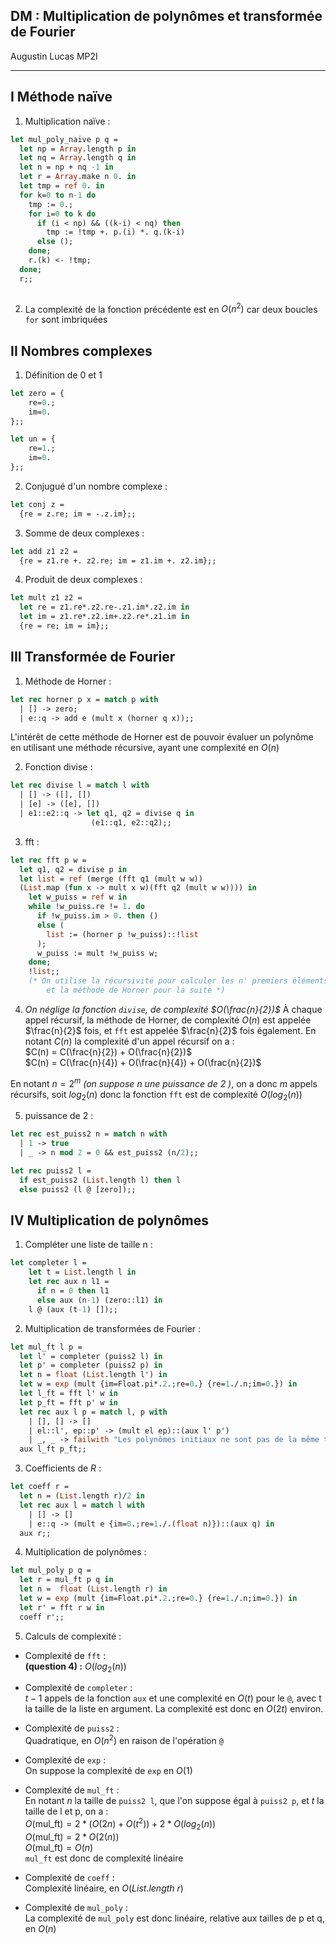 DM : Multiplication de polynômes et transformée de Fourier   
---------------

Augustin Lucas MP2I  

---------------

## I Méthode naïve
1.  Multiplication naïve :
```ocaml
let mul_poly_naive p q =
  let np = Array.length p in
  let nq = Array.length q in
  let n = np + nq -1 in
  let r = Array.make n 0. in
  let tmp = ref 0. in
  for k=0 to n-1 do
    tmp := 0.;
    for i=0 to k do
      if (i < np) && ((k-i) < nq) then
        tmp := !tmp +. p.(i) *. q.(k-i)
      else ();
    done;
    r.(k) <- !tmp;
  done;
  r;;
  
```

2. La complexité de la fonction précédente est en $O(n^2)$ car deux boucles `for` sont imbriquées

## II Nombres complexes

1. Définition de 0 et 1
```ocaml
let zero = {
	re=0.;
	im=0.
};;

let un = {
	re=1.;
	im=0.
};;
```

2. Conjugué d'un nombre complexe :
```ocaml
let conj z =
  {re = z.re; im = -.z.im};;
```

3. Somme de deux complexes :
```ocaml
let add z1 z2 =
  {re = z1.re +. z2.re; im = z1.im +. z2.im};;
```

4. Produit de deux complexes :
```ocaml
let mult z1 z2 =
  let re = z1.re*.z2.re-.z1.im*.z2.im in
  let im = z1.re*.z2.im+.z2.re*.z1.im in
  {re = re; im = im};;
```

## III Transformée de Fourier

1. Méthode de Horner :
```ocaml
let rec horner p x = match p with
  | [] -> zero;
  | e::q -> add e (mult x (horner q x));;
```

L'intérêt de cette méthode de Horner est de pouvoir évaluer un polynôme en utilisant une méthode récursive, ayant une complexité en $O(n)$

2. Fonction divise :
```ocaml
let rec divise l = match l with
  | [] -> ([], [])
  | [e] -> ([e], [])
  | e1::e2::q -> let q1, q2 = divise q in
                  (e1::q1, e2::q2);;
```

3. fft :
```ocaml
let rec fft p w =
  let q1, q2 = divise p in
  let list = ref (merge (fft q1 (mult w w))
  (List.map (fun x -> mult x w)(fft q2 (mult w w)))) in
    let w_puiss = ref w in
    while !w_puiss.re != 1. do
      if !w_puiss.im > 0. then ()
	  else (
	    list := (horner p !w_puiss)::!list
	  );
      w_puiss := mult !w_puiss w;
	done;
	!list;;
	(* On utilise la récursivité pour calculer les n' premiers éléments
		et la méthode de Horner pour la suite *)
```

4. _On néglige la fonction `divise`, de complexité $O(\frac{n}{2})$_
À chaque appel récursif, la méthode de Horner, de complexité $O(n)$ est appelée $\frac{n}{2}$ fois, et `fft` est appelée $\frac{n}{2}$ fois également. En notant $C(n)$ la complexité d'un appel récursif on a :  
$C(n) = C(\frac{n}{2}) + O(\frac{n}{2})$  
$C(n) = C(\frac{n}{4}) + O(\frac{n}{4}) + O(\frac{n}{2})$  

En notant $n = 2^m$ _(on suppose $n$ une puissance de 2 )_, on a donc $m$ appels récursifs, soit $log_2(n)$  donc la fonction `fft` est de complexité $O(log_2(n))$  

5. puissance de 2 :
```ocaml
let rec est_puiss2 n = match n with
  | 1 -> true
  | _ -> n mod 2 = 0 && est_puiss2 (n/2);;

let rec puiss2 l =
  if est_puiss2 (List.length l) then l
  else puiss2 (l @ [zero]);;
```

## IV Multiplication de polynômes

1. Compléter une liste de taille n :
```ocaml
let completer l =
    let t = List.length l in
    let rec aux n l1 =
      if n = 0 then l1
      else aux (n-1) (zero::l1) in
    l @ (aux (t-1) []);;
```

2. Multiplication de transformées de Fourier :
```ocaml
let mul_ft l p =
  let l' = completer (puiss2 l) in
  let p' = completer (puiss2 p) in
  let n = float (List.length l') in
  let w = exp (mult {im=Float.pi*.2.;re=0.} {re=1./.n;im=0.}) in
  let l_ft = fft l' w in
  let p_ft = fft p' w in
  let rec aux l p = match l, p with
    | [], [] -> []
    | el::l', ep::p' -> (mult el ep)::(aux l' p')
    | _, _ -> failwith "Les polynômes initiaux ne sont pas de la même taille" in
  aux l_ft p_ft;;
```

3. Coefficients de $R$ :
```ocaml
let coeff r =
  let n = (List.length r)/2 in
  let rec aux l = match l with
    | [] -> []
    | e::q -> (mult e {im=0.;re=1./.(float n)})::(aux q) in
  aux r;;
```

4. Multiplication de polynômes :
```ocaml
let mul_poly p q =
  let r = mul_ft p q in
  let n =  float (List.length r) in
  let w = exp (mult {im=Float.pi*.2.;re=0.} {re=1./.n;im=0.}) in
  let r' = fft r w in
  coeff r';;
```

5. Calculs de complexité :

- Complexité de `fft` :  
**(question 4) :** $O(log_2(n))$  

- Complexité de `completer` :  
$t-1$ appels de la fonction `aux` et une complexité en $O(t)$ pour le `@`, avec t la taille de la liste en argument. La complexité est donc en $O(2t)$ environ.  

- Complexité de `puiss2` :  
Quadratique, en $O(n^2)$ en raison de l'opération `@`  

- Complexité de `exp` :  
On suppose la complexité de `exp` en $O(1)$  

- Complexité de `mul_ft` :  
En notant $n$ la taille de `puiss2 l`, que l'on suppose égal à `puiss2 p`, et $t$ la taille de l et p, on a :  
$O($mul_ft$) = 2*(O(2n)+O(t^2)) + 2*O(log_2(n))$  
$O($mul_ft$) = 2*O(2(n))$  
$O($mul_ft$) = O(n)$  
`mul_ft` est donc de complexité linéaire  

- Complexité de `coeff` :  
Complexité linéaire, en $O(List.length$ $r)$  

- Complexité de `mul_poly` :  
La complexité de `mul_poly` est donc linéaire, relative aux tailles de p et q, en $O(n)$  
